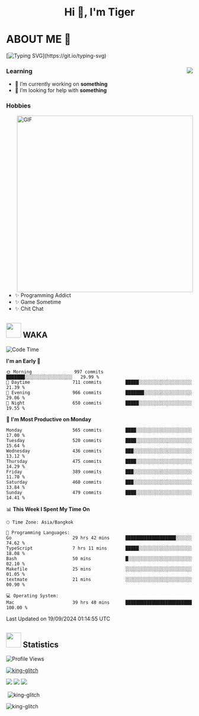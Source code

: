 <h1 align="center">Hi 👋, I'm Tiger</h1>




# ABOUT ME 💬

[![Typing SVG](https://readme-typing-svg.herokuapp.com?color=22F771&vCenter=true&lines=A+perssionate+developer+from+nowhere.)](https://git.io/typing-svg)

<div>
 <img align="right" src="https://spotify-github-profile.vercel.app/api/view?uid=12129734423&cover_image=false&theme=default&bar_color=22d016&bar_color_cover=true" />
 <h3>Learning</h3>
 
 <ul>
  <li>🔭 I’m currently working on <b>something</b></li>
  <li>🤝 I’m looking for help with <b>something</b></li>
 </ul>
 
</div>
<div>
 <h3>Hobbies</h3>
 <img align="right" height="475px"  alt="GIF" src="https://i.pinimg.com/originals/1f/b7/db/1fb7dbee557e5ed509f7517da8a84d58.gif" />
 <ul>
  <li>✨ Programming Addict</li>
  <li>✨ Game Sometime</li>
  <li>✨ Chit Chat</li>
 </ul>
 
</div>



## <img height="40" src="https://raw.githubusercontent.com/innng/innng/master/assets/kyubey.gif"/> WAKA

<!--START_SECTION:waka-->
![Code Time](http://img.shields.io/badge/Code%20Time-2%2C390%20hrs%2035%20mins-blue)

**I'm an Early 🐤** 

```text
🌞 Morning                997 commits         ███████░░░░░░░░░░░░░░░░░░   29.99 % 
🌆 Daytime                711 commits         █████░░░░░░░░░░░░░░░░░░░░   21.39 % 
🌃 Evening                966 commits         ███████░░░░░░░░░░░░░░░░░░   29.06 % 
🌙 Night                  650 commits         █████░░░░░░░░░░░░░░░░░░░░   19.55 % 
```
📅 **I'm Most Productive on Monday** 

```text
Monday                   565 commits         ████░░░░░░░░░░░░░░░░░░░░░   17.00 % 
Tuesday                  520 commits         ████░░░░░░░░░░░░░░░░░░░░░   15.64 % 
Wednesday                436 commits         ███░░░░░░░░░░░░░░░░░░░░░░   13.12 % 
Thursday                 475 commits         ████░░░░░░░░░░░░░░░░░░░░░   14.29 % 
Friday                   389 commits         ███░░░░░░░░░░░░░░░░░░░░░░   11.70 % 
Saturday                 460 commits         ███░░░░░░░░░░░░░░░░░░░░░░   13.84 % 
Sunday                   479 commits         ████░░░░░░░░░░░░░░░░░░░░░   14.41 % 
```


📊 **This Week I Spent My Time On** 

```text
🕑︎ Time Zone: Asia/Bangkok

💬 Programming Languages: 
Go                       29 hrs 42 mins      ███████████████████░░░░░░   74.62 % 
TypeScript               7 hrs 11 mins       █████░░░░░░░░░░░░░░░░░░░░   18.08 % 
Bash                     50 mins             █░░░░░░░░░░░░░░░░░░░░░░░░   02.10 % 
Makefile                 25 mins             ░░░░░░░░░░░░░░░░░░░░░░░░░   01.05 % 
textmate                 21 mins             ░░░░░░░░░░░░░░░░░░░░░░░░░   00.90 % 

💻 Operating System: 
Mac                      39 hrs 48 mins      █████████████████████████   100.00 % 
```


 Last Updated on 19/09/2024 01:14:55 UTC
<!--END_SECTION:waka-->
## <img height="40" src="https://raw.githubusercontent.com/innng/innng/master/assets/kyubey.gif"/> Statistics
![Profile Views](https://komarev.com/ghpvc/?username=king-glitch)  

<p align="left"> 
 <a href="https://github.com/ryo-ma/github-profile-trophy">
  <img src="https://github-profile-trophy.vercel.app/?username=king-glitch&theme=dracula" alt="king-glitch" />
 </a> </p>

![](https://github-profile-summary-cards.vercel.app/api/cards/profile-details?username=king-glitch&theme=dracula)
![](https://github-profile-summary-cards.vercel.app/api/cards/stats?username=king-glitch&theme=dracula) 
![](https://github-profile-summary-cards.vercel.app/api/cards/productive-time?username=king-glitch&theme=dracula)


<p>&nbsp;<img align="center" src="https://github-readme-stats.vercel.app/api?username=king-glitch&theme=dracula" alt="king-glitch" /></p>

<p><img align="center" src="https://github-readme-streak-stats.herokuapp.com/?user=king-glitch&theme=dracula" alt="king-glitch" /></p>
